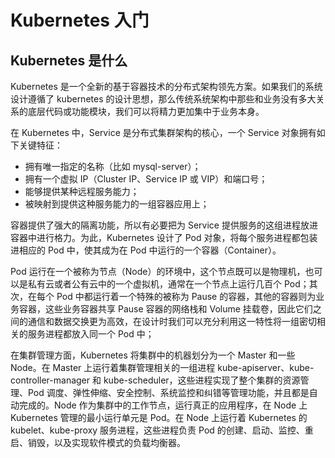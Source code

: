 # Kubernetes 入门

## Kubernetes 是什么

Kubernetes 是一个全新的基于容器技术的分布式架构领先方案。如果我们的系统设计遵循了 kubernetes 的设计思想，那么传统系统架构中那些和业务没有多大关系的底层代码或功能模块，我们可以将精力更加集中于业务本身。

在 Kubernetes 中，Service 是分布式集群架构的核心，一个 Service 对象拥有如下关键特征：
- 拥有唯一指定的名称（比如 mysql-server）；
- 拥有一个虚拟 IP（Cluster IP、Service IP 或 VIP）和端口号；
- 能够提供某种远程服务能力；
- 被映射到提供这种服务能力的一组容器应用上；

容器提供了强大的隔离功能，所以有必要把为 Service 提供服务的这组进程放进容器中进行格力。为此，Kubernetes 设计了 Pod 对象，将每个服务进程都包装进相应的 Pod 中，使其成为在 Pod 中运行的一个容器（Container）。

Pod 运行在一个被称为节点（Node）的环境中，这个节点既可以是物理机，也可以是私有云或者公有云中的一个虚拟机，通常在一个节点上运行几百个 Pod；其次，在每个 Pod 中都运行着一个特殊的被称为 Pause 的容器，其他的容器则为业务容器，这些业务容器共享 Pause 容器的网络栈和 Volume 挂载卷，因此它们之间的通信和数据交换更为高效，在设计时我们可以充分利用这一特性将一组密切相关的服务进程都放入同一个 Pod 中；

在集群管理方面，Kubernetes 将集群中的机器划分为一个 Master 和一些 Node。在 Master 上运行着集群管理相关的一组进程 kube-apiserver、kube-controller-manager 和 kube-scheduler，这些进程实现了整个集群的资源管理、Pod 调度、弹性伸缩、安全控制、系统监控和纠错等管理功能，并且都是自动完成的。Node 作为集群中的工作节点，运行真正的应用程序，在 Node 上 Kubernetes 管理的最小运行单元是 Pod。在 Node 上运行着 Kubernetes 的 kubelet、kube-proxy 服务进程，这些进程负责 Pod 的创建、启动、监控、重启、销毁，以及实现软件模式的负载均衡器。